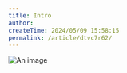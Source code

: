 ```yaml
---
title: Intro
author:
createTime: 2024/05/09 15:58:15
permalink: /article/dtvc7r62/
---
```

![An image](/images/home1.jpg)